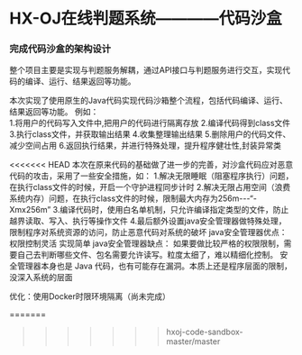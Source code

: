 # HX-OJ在线判题系统————代码沙盒

### 完成代码沙盒的架构设计

整个项目主要是实现与判题服务解耦，通过API接口与判题服务进行交互，实现代码的编译、运行、结果返回等功能。

本次实现了使用原生的Java代码实现代码沙箱整个流程，包括代码编译、运行、结果返回等功能。
例如：  
1.将用户的代码写入文件中,把用户的代码进行隔离存放
2.编译代码得到class文件
3.执行class文件，并获取输出结果
4.收集整理输出结果
5.删除用户的代码文件、减少空间占用
6.返回执行结果，并进行特殊处理，提升程序健壮性,封装异常类

<<<<<<< HEAD
本次在原来代码的基础做了进一步的完善，对沙盒代码应对恶意代码的攻击，采用了一些安全措施，如：
1.解决无限睡眠（阻塞程序执行）问题，在执行class文件的时候，开启一个守护进程同步计时
2.解决无限占用空间（浪费系统内存）问题，在执行class文件的时候，限制最大内存为256m---“-Xmx256m”
3.编译代码时，使用白名单机制，只允许编译指定类型的文件，防止越界读取、写入、执行等操作文件
4.最后额外设置java安全管理器做特殊处理，限制程序对系统资源的访问，防止恶意代码对系统的破坏
java安全管理器优点：
权限控制灵活
实现简单
java安全管理器缺点：
如果要做比较严格的权限限制，需要自己去判断哪些文件、包名需要允许读写。粒度太细了，难以精细化控制。
安全管理器本身也是 Java 代码，也有可能存在漏洞。本质上还是程序层面的限制，没深入系统的层面

优化：使用Docker时限环境隔离（尚未完成）

=======
>>>>>>> hxoj-code-sandbox-master/master




